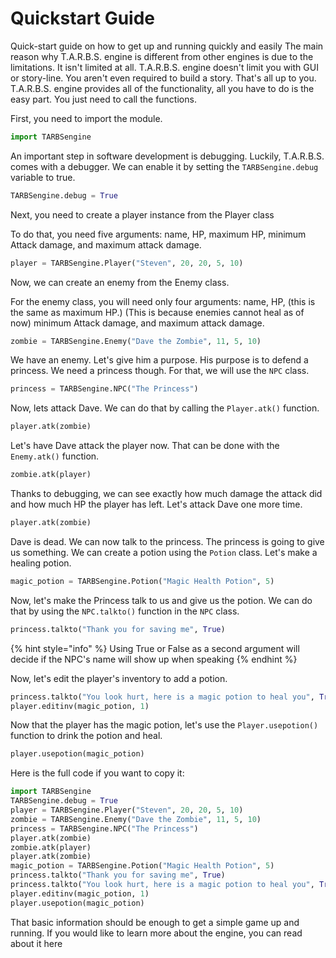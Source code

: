# Quickstart Guide

Quick-start guide on how to get up and running quickly and easily The main reason why T.A.R.B.S. engine is different from other engines is due to the limitations. It isn't limited at all. T.A.R.B.S. engine doesn't limit you with GUI or story-line. You aren't even required to build a story. That's all up to you. T.A.R.B.S. engine provides all of the functionality, all you have to do is the easy part. You just need to call the functions.

First, you need to import the module.

```python
import TARBSengine
```

An important step in software development is debugging. Luckily, T.A.R.B.S. comes with a debugger. We can enable it by setting the `TARBSengine.debug` variable to true.

```python
TARBSengine.debug = True
```

Next, you need to create a player instance from the Player class

To do that, you need five arguments: name, HP, maximum HP, minimum Attack damage, and maximum attack damage.

```python
player = TARBSengine.Player("Steven", 20, 20, 5, 10)
```

Now, we can create an enemy from the Enemy class.

For the enemy class, you will need only four arguments: name, HP, \(this is the same as maximum HP.\) \(This is because enemies cannot heal as of now\) minimum Attack damage, and maximum attack damage.

```python
zombie = TARBSengine.Enemy("Dave the Zombie", 11, 5, 10)
```

We have an enemy. Let's give him a purpose. His purpose is to defend a princess. We need a princess though. For that, we will use the `NPC` class.

```python
princess = TARBSengine.NPC("The Princess")
```

Now, lets attack Dave. We can do that by calling the `Player.atk()` function.

```python
player.atk(zombie)
```

Let's have Dave attack the player now. That can be done with the `Enemy.atk()` function.

```python
zombie.atk(player)
```

Thanks to debugging, we can see exactly how much damage the attack did and how much HP the player has left. Let's attack Dave one more time.

```python
player.atk(zombie)
```

Dave is dead. We can now talk to the princess. The princess is going to give us something. We can create a potion using the `Potion` class. Let's make a healing potion.

```python
magic_potion = TARBSengine.Potion("Magic Health Potion", 5)
```

Now, let's make the Princess talk to us and give us the potion. We can do that by using the `NPC.talkto()` function in the `NPC` class.

```python
princess.talkto("Thank you for saving me", True)
```

{% hint style="info" %}
Using True or False as a second argument will decide if the NPC's name will show up when speaking
{% endhint %}

Now, let's edit the player's inventory to add a potion.

```python
princess.talkto("You look hurt, here is a magic potion to heal you", True) 
player.editinv(magic_potion, 1)
```

Now that the player has the magic potion, let's use the `Player.usepotion()` function to drink the potion and heal.

```python
player.usepotion(magic_potion)
```

Here is the full code if you want to copy it:

```python
import TARBSengine
TARBSengine.debug = True
player = TARBSengine.Player("Steven", 20, 20, 5, 10)
zombie = TARBSengine.Enemy("Dave the Zombie", 11, 5, 10)
princess = TARBSengine.NPC("The Princess")
player.atk(zombie)
zombie.atk(player)
player.atk(zombie)
magic_potion = TARBSengine.Potion("Magic Health Potion", 5)
princess.talkto("Thank you for saving me", True)
princess.talkto("You look hurt, here is a magic potion to heal you", True)
player.editinv(magic_potion, 1)
player.usepotion(magic_potion)
```

That basic information should be enough to get a simple game up and running. If you would like to learn more about the engine, you can read about it here



